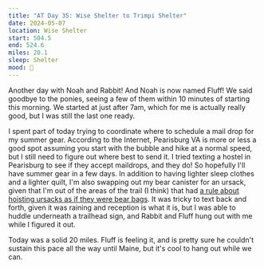 ```yaml
---
title: "AT Day 35: Wise Shelter to Trimpi Shelter"
date: 2024-05-07
location: Wise Shelter
start: 504.5
end: 524.6
miles: 20.1
sleep: Shelter
mood: 🙂
---
```

Another day with Noah and Rabbit! And Noah is now named Fluff! We said goodbye to the ponies, seeing a few of them within 10 minutes of starting this morning. We started at just after 7am, which for me is actually really good, but I was still the last one ready.

I spent part of today trying to coordinate where to schedule a mail drop for my summer gear. According to the Internet, Pearisburg VA is more or less a good spot assuming you start with the bubble and hike at a normal speed, but I still need to figure out where best to send it. I tried texting a hostel in Pearisburg to see if they accept maildrops, and they do! So hopefully I'll have summer gear in a few days. In addition to having lighter sleep clothes and a lighter quilt, I'm also swapping out my bear canister for an ursack, given that I'm out of the areas of the trail (I think) that had [a rule about hoisting ursacks as if they were bear bags](https://appalachiantrail.org/trail-updates/georgia-to-virginia-food-storage-order-national-forest-land/). It was tricky to text back and forth, given it was raining and reception is what it is, but I was able to huddle underneath a trailhead sign, and Rabbit and Fluff hung out with me while I figured it out.

Today was a solid 20 miles. Fluff is feeling it, and is pretty sure he couldn't sustain this pace all the way until Maine, but it's cool to hang out while we can.
